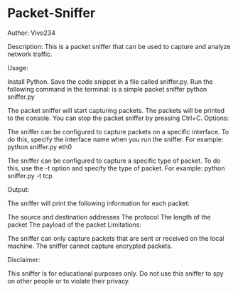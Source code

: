 # Packet-Sniffer


Author: Vivo234

Description: This is a packet sniffer that can be used to capture and analyze network traffic.

Usage:

Install Python.
Save the code snippet in a file called sniffer.py.
Run the following command in the terminal: is a simple packet sniffer
python sniffer.py

The packet sniffer will start capturing packets. The packets will be printed to the console.
You can stop the packet sniffer by pressing Ctrl+C.
Options:

The sniffer can be configured to capture packets on a specific interface. To do this, specify the interface name when you run the sniffer. For example:
python sniffer.py eth0

The sniffer can be configured to capture a specific type of packet. To do this, use the -t option and specify the type of packet. For example:
python sniffer.py -t tcp

Output:

The sniffer will print the following information for each packet:

The source and destination addresses
The protocol
The length of the packet
The payload of the packet
Limitations:

The sniffer can only capture packets that are sent or received on the local machine.
The sniffer cannot capture encrypted packets.

Disclaimer:

This sniffer is for educational purposes only. Do not use this sniffer to spy on other people or to violate their privacy.
